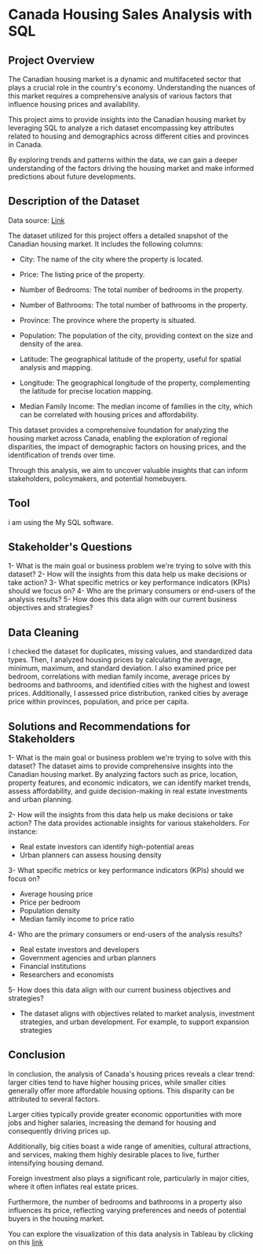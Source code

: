 # Canada Housing Sales Analysis with SQL
##

## Project Overview
The Canadian housing market is a dynamic and multifaceted sector that plays a crucial role in the country's economy. Understanding the nuances of this market requires a comprehensive analysis of various factors that influence housing prices and availability.

This project aims to provide insights into the Canadian housing market by leveraging SQL to analyze a rich dataset encompassing key attributes related to housing and demographics across different cities and provinces in Canada. 

By exploring trends and patterns within the data, we can gain a deeper understanding of the factors driving the housing market and make informed predictions about future developments.

## Description of the Dataset
Data source: [Link](https://www.kaggle.com/datasets/jeremylarcher/canadian-house-prices-for-top-cities)

The dataset utilized for this project offers a detailed snapshot of the Canadian housing market. It includes the following columns:
- City: The name of the city where the property is located.

- Price: The listing price of the property.

- Number of Bedrooms: The total number of bedrooms in the property.

- Number of Bathrooms: The total number of bathrooms in the property.

- Province: The province where the property is situated.

- Population: The population of the city, providing context on the size and density of the area.

- Latitude: The geographical latitude of the property, useful for spatial analysis and mapping.

- Longitude: The geographical longitude of the property, complementing the latitude for precise location mapping.

- Median Family Income: The median income of families in the city, which can be correlated with housing prices and affordability.

This dataset provides a comprehensive foundation for analyzing the housing market across Canada, enabling the exploration of regional disparities, the impact of demographic factors on housing prices, and the identification of trends over time.

Through this analysis, we aim to uncover valuable insights that can inform stakeholders, policymakers, and potential homebuyers.

## Tool
i am using the My SQL software.

## Stakeholder's Questions
1- What is the main goal or business problem we're trying to solve with this dataset?
2- How will the insights from this data help us make decisions or take action?
3- What specific metrics or key performance indicators (KPIs) should we focus on?
4- Who are the primary consumers or end-users of the analysis results?
5- How does this data align with our current business objectives and strategies?

## Data Cleaning
I checked the dataset for duplicates, missing values, and standardized data types. Then, I analyzed housing prices by calculating the average, minimum, maximum, and standard deviation. I also examined price per bedroom, correlations with median family income, average prices by bedrooms and bathrooms, and identified cities with the highest and lowest prices. Additionally, I assessed price distribution, ranked cities by average price within provinces, population, and price per capita.

## Solutions and Recommendations for Stakeholders
1- What is the main goal or business problem we're trying to solve with this dataset?
The dataset aims to provide comprehensive insights into the Canadian housing market. By analyzing factors such as price, location, property features, and economic indicators, we can identify market trends, assess affordability, and guide decision-making in real estate investments and urban planning.

2- How will the insights from this data help us make decisions or take action?
The data provides actionable insights for various stakeholders. For instance:
- Real estate investors can identify high-potential areas
- Urban planners can assess housing density
  
3- What specific metrics or key performance indicators (KPIs) should we focus on?
- Average housing price
- Price per bedroom
- Population density
- Median family income to price ratio

4- Who are the primary consumers or end-users of the analysis results?
- Real estate investors and developers
- Government agencies and urban planners
- Financial institutions
- Researchers and economists

5- How does this data align with our current business objectives and strategies?
- The dataset aligns with objectives related to market analysis, investment strategies, and urban development. For example, to support expansion strategies


## Conclusion
In conclusion, the analysis of Canada's housing prices reveals a clear trend: larger cities tend to have higher housing prices, while smaller cities generally offer more affordable housing options. This disparity can be attributed to several factors.

Larger cities typically provide greater economic opportunities with more jobs and higher salaries, increasing the demand for housing and consequently driving prices up. 

Additionally, big cities boast a wide range of amenities, cultural attractions, and services, making them highly desirable places to live, further intensifying housing demand. 

Foreign investment also plays a significant role, particularly in major cities, where it often inflates real estate prices. 

Furthermore, the number of bedrooms and bathrooms in a property also influences its price, reflecting varying preferences and needs of potential buyers in the housing market.

You can explore the visualization of this data analysis in Tableau by clicking on this [link](https://public.tableau.com/shared/QW85YDP4Z?:display_count=n&:origin=viz_share_link)
